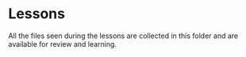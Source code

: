 # Lessons

All the files seen during the lessons are collected in this folder and are available for review and learning.